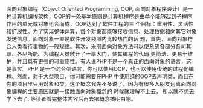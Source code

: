 面向对象编程（Object Oriented Programming, OOP, 面向对象程序设计）是一种计算机编程架构，OOP的一条基本原则是计算机程序是由单个能够起到子程序作用的单元或对象组合而成，OOP达到了软件工程的三 个目标：重用性、灵活性和扩展性。为了实现整体运算，每个对象都能够接收信息、处理数据和向其它对象发送信息。面向对象一直是软件开发领域内比较热门的话 题，首先，面向对象符合人类看待事物的一般规律。其次，采用面向对象方法可以使系统各部分各司其职、各尽所能。为编程人员敞开了一扇大门，使其编程的代码 更简洁、更易于维护，并且具有更强的可重用性。有人说PHP不是一个真正的面向对象的语言，这是事实。PHP 是一个混合型语言，你可以使用OOP，也可以使用传统的过程化编程。然而，对于大型项目，你可能需要在PHP 中使用纯的OOP去声明类，而且在你的项目里只用对象和类。这个概念我先不多说了，因为有很多人朋友远离面向对象编程的主要原因就是一接触面向对象概念的 时候就理解不上去， 所以就不想去学下去了. 等读者看完整体内容后再去把概念搞明白吧。